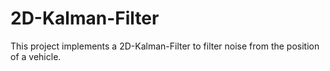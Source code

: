 # 2D-Kalman-Filter
This project implements a 2D-Kalman-Filter to filter noise from the position of a vehicle.

